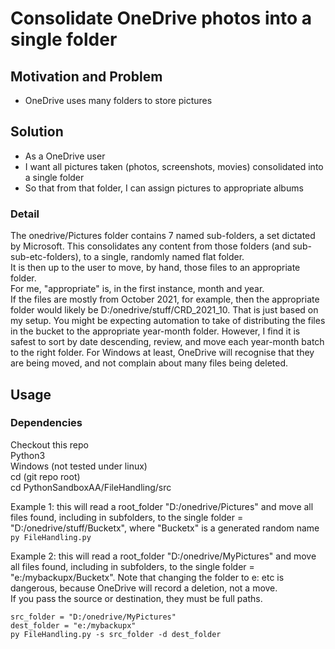 # Consolidate OneDrive photos into a single folder

## Motivation and Problem
-  OneDrive uses many folders to store pictures
## Solution
-  As a OneDrive user
-  I want all pictures taken (photos, screenshots, movies) consolidated into a single folder
-  So that from that folder, I can assign pictures to  appropriate albums
### Detail
The onedrive/Pictures folder contains 7 named sub-folders, a set dictated by Microsoft. 
This consolidates any content from those folders (and sub-sub-etc-folders), to a single, randomly named flat folder.  
It is then up to the user to move, by hand, those files to an appropriate folder.  
For me, "appropriate" is, in the first instance, month and year.  
If the files are mostly from October 2021, for example, then the appropriate folder would likely be D:/onedrive/stuff/CRD_2021_10. That is just based on my setup.
You might be expecting automation to take of distributing the files in the bucket to the appropriate year-month folder. 
However, I find it is safest to sort by date descending, review, and move each year-month batch to the right folder. For Windows at least, OneDrive will recognise 
that they are being moved, and not complain about many files being deleted.

## Usage
### Dependencies
Checkout this repo  
Python3  
Windows (not tested under linux)  
cd (git repo root)  
cd PythonSandboxAA/FileHandling/src  

Example 1: this will read a root_folder "D:/onedrive/Pictures" and move all files found, including in subfolders, to the single folder = "D:/onedrive/stuff/Bucketx", 
where "Bucketx" is a generated random name  
```py FileHandling.py ```  

Example 2: this will read a root_folder "D:/onedrive/MyPictures" and move all files found, including in subfolders, to the single folder = "e:/mybackupx/Bucketx".   Note that changing the folder to e: etc is dangerous, because OneDrive will record a deletion, not a move.  
If you pass the source or destination, they must be full paths.  
```
src_folder = "D:/onedrive/MyPictures"  
dest_folder = "e:/mybackupx"  
py FileHandling.py -s src_folder -d dest_folder
```  
